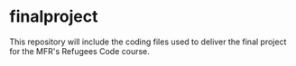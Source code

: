 # finalproject
This repository will include the coding files used to deliver the final project for the MFR's Refugees Code course. 
